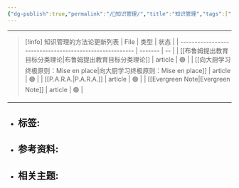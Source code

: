```yaml
---
{"dg-publish":true,"permalink":"/🥇知识管理/","title":"知识管理","tags":["🏷"]}
---
```


---
> [!info] 知识管理的方法论更新列表
| File                                                    | 类型      | 状态 |
| ------------------------------------------------------- | ------- | -- |
| [[布鲁姆提出教育目标分类理论\|布鲁姆提出教育目标分类理论]]                     | article | 🟢 |
| [[向大厨学习终极原则：Mise en place\|向大厨学习终极原则：Mise en place]] | article | 🟢 |
| [[P.A.R.A.\|P.A.R.A.]]                               | article | 🟢 |
| [[Evergreen Note\|Evergreen Note]]                   | article | 🟢 |

---
- 标签: 
	- 
- 参考资料:
	- 
- 相关主题:
	- 

